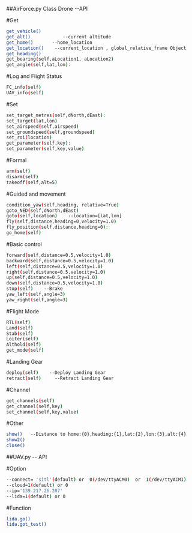 ##AirForce.py Class Drone --API

#Get
```bash
get_vehicle() 
get_alt()            --current altitude
get_home()       --home_location
get_location()    --current_location , global_relative_frame Object
get_heading() 
get_bearing(self,aLocation1, aLocation2)
get_angle(self,lat,lon):
```

#Log and Flight Status
```bash
FC_info(self)
UAV_info(self)
```

#Set
```bash
set_target_metres(self,dNorth,dEast):
set_target(lat,lon)
set_airspeed(self,airspeed)
set_groundspeed(self,groundspeed)
set_roi(location)
get_parameter(self,key):
set_parameter(self,key,value)
```

#Formal
```bash
arm(self)
disarm(self)
takeoff(self,alt=5)
```

#Guided and movement
```bash
condition_yaw(self,heading, relative=True)
goto_NED(self,dNorth,dEast)
goto(self,location)    --location=[lat,lon]
fly(self,distance,heading=0,velocity=1.0)
fly_position(self,distance,heading=0):
go_home(self)
```

#Basic control
```bash
forward(self,distance=0.5,velocity=1.0)
backward(self,distance=0.5,velocity=1.0)
left(self,distance=0.5,velocity=1.0)
right(self,distance=0.5,velocity=1.0)
up(self,distance=0.5,velocity=1.0)
down(self,distance=0.5,velocity=1.0)
stop(self)    --Brake
yaw_left(self,angle=3)
yaw_right(self,angle=3)
```

#Flight Mode
```bash
RTL(self)
Land(self)
Stab(self)
Loiter(self)
Althold(self)
get_mode(self)
```

#Landing Gear
```bash
deploy(self)    --Deploy Landing Gear
retract(self)     --Retract Landing Gear
```

#Channel
```bash
get_channels(self)
get_channel(self,key)
set_channel(self,key,value)
```


#Other
```bash
show()   --Distance to home:{0},heading:{1},lat:{2},lon:{3},alt:{4}
show2()
close()
```

##UAV.py -- API

#Option
```bash
--connect= 'sitl'(default) or  0(/dev/ttyACM0)  or  1(/dev/ttyACM1)
--cloud=1(default) or 0
--ip='139.217.26.207'
--lida=1(default) or 0
```
#Function
```bash
lida.go()
lida.got_test()
```
